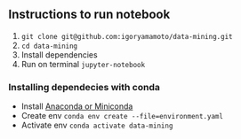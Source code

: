 ## Instructions to run notebook

1. `git clone git@github.com:igoryamamoto/data-mining.git`
2. `cd data-mining`
3. Install dependencies
4. Run on terminal `jupyter-notebook`

### Installing dependecies with conda
- Install [Anaconda or Miniconda](https://conda.io/docs/)
- Create env `conda env create --file=environment.yaml`
- Activate env `conda activate data-mining`
